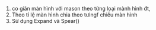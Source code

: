 

1. co giãn màn hình với mason theo từng loại mành hình đt,  
2. Theo tỉ lệ màn hình chia theo tưingf chiều màn hình 
3. Sử dụng Expand và Spear()